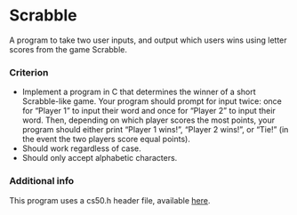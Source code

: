# Scrabble
A program to take two user inputs, and output which users wins using letter scores from the game Scrabble.

### Criterion
+ Implement a program in C that determines the winner of a short Scrabble-like game. Your program should prompt for input twice: once for “Player 1” to input their word and once for “Player 2” to input their word. Then, depending on which player scores the most points, your program should either print “Player 1 wins!”, “Player 2 wins!”, or “Tie!” (in the event the two players score equal points).
+ Should work regardless of case.
+ Should only accept alphabetic characters.

### Additional info

This program uses a cs50.h header file, available [here](https://cs50.readthedocs.io/libraries/cs50/c/).
